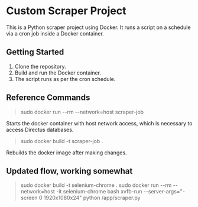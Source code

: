 # Custom Scraper Project

This is a Python scraper project using Docker. It runs a script on a schedule via a cron job inside a Docker container.

## Getting Started

1. Clone the repository.
2. Build and run the Docker container.
3. The script runs as per the cron schedule.

## Reference Commands
> sudo docker run --rm --network=host scraper-job

Starts the docker container with host network access, which is necessary to access Directus databases.

> sudo docker build -t scraper-job .

Rebuilds the docker image after making changes.

## Updated flow, working somewhat
> sudo docker build -t selenium-chrome .
> sudo docker run --rm --network=host -it selenium-chrome bash
> xvfb-run --server-args="-screen 0 1920x1080x24" python /app/scraper.py
